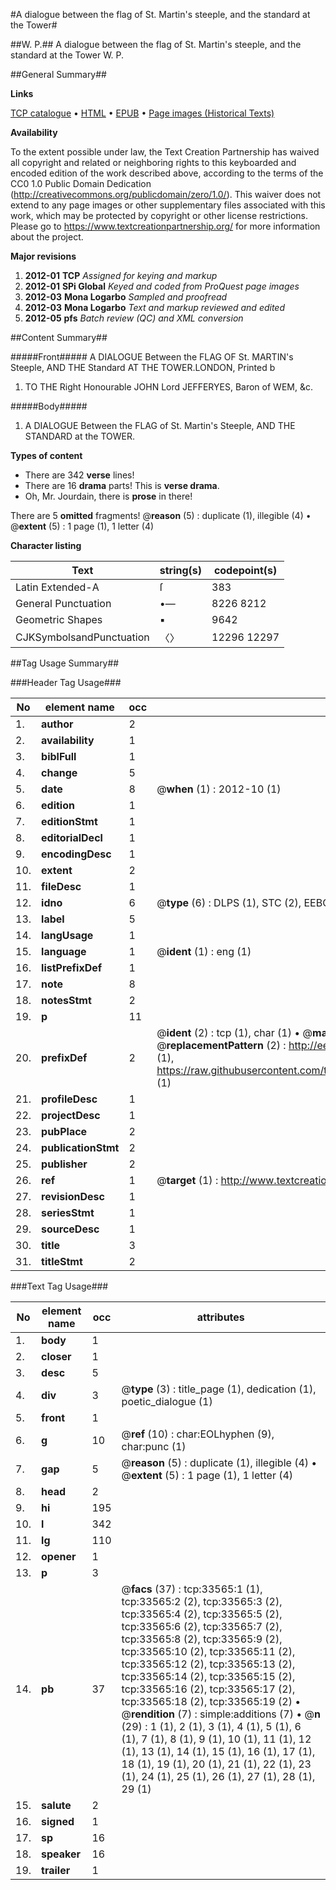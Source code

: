 #A dialogue between the flag of St. Martin's steeple, and the standard at the Tower#

##W. P.##
A dialogue between the flag of St. Martin's steeple, and the standard at the Tower
W. P.

##General Summary##

**Links**

[TCP catalogue](http://www.ota.ox.ac.uk/tcp/)  • 
[HTML](http://tei.it.ox.ac.uk/tcp/Texts-HTML/free/A54/A54124.html)  • 
[EPUB](http://tei.it.ox.ac.uk/tcp/Texts-EPUB/free/A54/A54124.epub) • 
[Page images (Historical Texts)](https://historicaltexts.jisc.ac.uk/eebo-99829129e)

**Availability**

To the extent possible under law, the Text Creation Partnership has waived all copyright and related or neighboring rights to this keyboarded and encoded edition of the work described above, according to the terms of the CC0 1.0 Public Domain Dedication (http://creativecommons.org/publicdomain/zero/1.0/). This waiver does not extend to any page images or other supplementary files associated with this work, which may be protected by copyright or other license restrictions. Please go to https://www.textcreationpartnership.org/ for more information about the project.

**Major revisions**

1. __2012-01__ __TCP__ *Assigned for keying and markup*
1. __2012-01__ __SPi Global__ *Keyed and coded from ProQuest page images*
1. __2012-03__ __Mona Logarbo__ *Sampled and proofread*
1. __2012-03__ __Mona Logarbo__ *Text and markup reviewed and edited*
1. __2012-05__ __pfs__ *Batch review (QC) and XML conversion*

##Content Summary##

#####Front#####
A DIALOGUE Between the FLAG OF St. MARTIN's Steeple, AND THE Standard AT THE TOWER.LONDON, Printed b
1. TO THE Right Honourable JOHN Lord JEFFERYES, Baron of WEM, &c.

#####Body#####

1. A DIALOGUE Between the FLAG of St. Martin's Steeple, AND THE STANDARD at the TOWER.

**Types of content**

  * There are 342 **verse** lines!
  * There are 16 **drama** parts! This is **verse drama**.
  * Oh, Mr. Jourdain, there is **prose** in there!

There are 5 **omitted** fragments! 
 @__reason__ (5) : duplicate (1), illegible (4)  •  @__extent__ (5) : 1 page (1), 1 letter (4)

**Character listing**


|Text|string(s)|codepoint(s)|
|---|---|---|
|Latin Extended-A|ſ|383|
|General Punctuation|•—|8226 8212|
|Geometric Shapes|▪|9642|
|CJKSymbolsandPunctuation|〈〉|12296 12297|

##Tag Usage Summary##

###Header Tag Usage###

|No|element name|occ|attributes|
|---|---|---|---|
|1.|__author__|2||
|2.|__availability__|1||
|3.|__biblFull__|1||
|4.|__change__|5||
|5.|__date__|8| @__when__ (1) : 2012-10 (1)|
|6.|__edition__|1||
|7.|__editionStmt__|1||
|8.|__editorialDecl__|1||
|9.|__encodingDesc__|1||
|10.|__extent__|2||
|11.|__fileDesc__|1||
|12.|__idno__|6| @__type__ (6) : DLPS (1), STC (2), EEBO-CITATION (1), PROQUEST (1), VID (1)|
|13.|__label__|5||
|14.|__langUsage__|1||
|15.|__language__|1| @__ident__ (1) : eng (1)|
|16.|__listPrefixDef__|1||
|17.|__note__|8||
|18.|__notesStmt__|2||
|19.|__p__|11||
|20.|__prefixDef__|2| @__ident__ (2) : tcp (1), char (1)  •  @__matchPattern__ (2) : ([0-9\-]+):([0-9IVX]+) (1), (.+) (1)  •  @__replacementPattern__ (2) : http://eebo.chadwyck.com/downloadtiff?vid=$1&page=$2 (1), https://raw.githubusercontent.com/textcreationpartnership/Texts/master/tcpchars.xml#$1 (1)|
|21.|__profileDesc__|1||
|22.|__projectDesc__|1||
|23.|__pubPlace__|2||
|24.|__publicationStmt__|2||
|25.|__publisher__|2||
|26.|__ref__|1| @__target__ (1) : http://www.textcreationpartnership.org/docs/. (1)|
|27.|__revisionDesc__|1||
|28.|__seriesStmt__|1||
|29.|__sourceDesc__|1||
|30.|__title__|3||
|31.|__titleStmt__|2||


###Text Tag Usage###

|No|element name|occ|attributes|
|---|---|---|---|
|1.|__body__|1||
|2.|__closer__|1||
|3.|__desc__|5||
|4.|__div__|3| @__type__ (3) : title_page (1), dedication (1), poetic_dialogue (1)|
|5.|__front__|1||
|6.|__g__|10| @__ref__ (10) : char:EOLhyphen (9), char:punc (1)|
|7.|__gap__|5| @__reason__ (5) : duplicate (1), illegible (4)  •  @__extent__ (5) : 1 page (1), 1 letter (4)|
|8.|__head__|2||
|9.|__hi__|195||
|10.|__l__|342||
|11.|__lg__|110||
|12.|__opener__|1||
|13.|__p__|3||
|14.|__pb__|37| @__facs__ (37) : tcp:33565:1 (1), tcp:33565:2 (2), tcp:33565:3 (2), tcp:33565:4 (2), tcp:33565:5 (2), tcp:33565:6 (2), tcp:33565:7 (2), tcp:33565:8 (2), tcp:33565:9 (2), tcp:33565:10 (2), tcp:33565:11 (2), tcp:33565:12 (2), tcp:33565:13 (2), tcp:33565:14 (2), tcp:33565:15 (2), tcp:33565:16 (2), tcp:33565:17 (2), tcp:33565:18 (2), tcp:33565:19 (2)  •  @__rendition__ (7) : simple:additions (7)  •  @__n__ (29) : 1 (1), 2 (1), 3 (1), 4 (1), 5 (1), 6 (1), 7 (1), 8 (1), 9 (1), 10 (1), 11 (1), 12 (1), 13 (1), 14 (1), 15 (1), 16 (1), 17 (1), 18 (1), 19 (1), 20 (1), 21 (1), 22 (1), 23 (1), 24 (1), 25 (1), 26 (1), 27 (1), 28 (1), 29 (1)|
|15.|__salute__|2||
|16.|__signed__|1||
|17.|__sp__|16||
|18.|__speaker__|16||
|19.|__trailer__|1||
